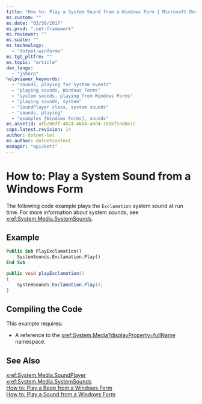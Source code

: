 ```yaml
---
title: "How to: Play a System Sound from a Windows Form | Microsoft Docs"
ms.custom: ""
ms.date: "03/30/2017"
ms.prod: ".net-framework"
ms.reviewer: ""
ms.suite: ""
ms.technology: 
  - "dotnet-winforms"
ms.tgt_pltfrm: ""
ms.topic: "article"
dev_langs: 
  - "jsharp"
helpviewer_keywords: 
  - "sounds, playing for system events"
  - "playing sounds, Windows Forms"
  - "system sounds, playing from Windows Forms"
  - "playing sounds, system"
  - "SoundPlayer class, system sounds"
  - "sounds, playing"
  - "examples [Windows Forms], sounds"
ms.assetid: afb206ff-4824-4804-a8d4-185bf5ad8e7c
caps.latest.revision: 14
author: dotnet-bot
ms.author: dotnetcontent
manager: "wpickett"
---
```

# How to: Play a System Sound from a Windows Form
The following code example plays the `Exclamation` system sound at run time. For more information about system sounds, see <xref:System.Media.SystemSounds>.  
  
## Example  
  
```vb  
Public Sub PlayExclamation()  
    SystemSounds.Exclamation.Play()  
End Sub  
```  
  
```csharp  
public void playExclamation()  
{  
    SystemSounds.Exclamation.Play();  
}  
```  
  
## Compiling the Code  
 This example requires:  
  
-   A reference to the <xref:System.Media?displayProperty=fullName> namespace.  
  
## See Also  
 <xref:System.Media.SoundPlayer>   
 <xref:System.Media.SystemSounds>   
 [How to: Play a Beep from a Windows Form](../../../../docs/framework/winforms/controls/how-to-play-a-beep-from-a-windows-form.md)   
 [How to: Play a Sound from a Windows Form](../../../../docs/framework/winforms/controls/how-to-play-a-sound-from-a-windows-form.md)
